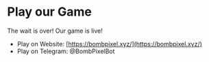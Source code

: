 # Play our Game

The wait is over! Our game is live!&#x20;

* Play on Website: [https://bombpixel.xyz/](https://bombpixel.xyz/)
* Play on Telegram: @BombPixelBot
